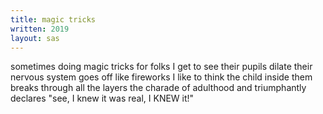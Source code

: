```yaml
---
title: magic tricks
written: 2019
layout: sas
---
```


<div class="poem">
sometimes  
doing magic tricks for folks  
I get to see  
their pupils dilate  
their nervous system  
goes off like fireworks  
I like to think  
the child inside them  
breaks through all the layers  
the charade of adulthood  
and triumphantly declares  
"see, I knew it was real,  
I KNEW it!"
</div>

